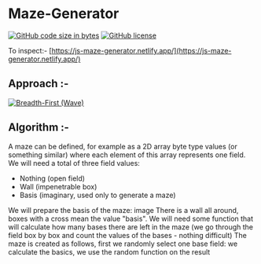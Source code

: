 # Maze-Generator

[![GitHub code size in bytes](https://img.shields.io/github/languages/code-size/Sranu2109/Maze-Generator.svg?logo=git&style=social)](https://github.com/Sranu2109/Maze-Generator/) [![GitHub license](https://img.shields.io/github/license/Sranu2109/Maze-Generator.svg?style=social&logo=github)](https://github.com/Sranu2109/Maze-Generator/blob/master/LICENSE)

To inspect:- [https://js-maze-generator.netlify.app/](https://js-maze-generator.netlify.app/)

## Approach :-

[![Breadth-First (Wave)](https://img.shields.io/badge/Breadth--First-wave-teal.svg?style=flat-square)](https://www.andymikulski.com/waves) 

## Algorithm :-

A maze can be defined, for example as a 2D array byte type values (or something similar) where each element of this array represents one field. We will need a total of three field values:
+ Nothing (open field)
+ Wall (impenetrable box)
+ Basis (imaginary, used only to generate a maze)

We will prepare the basis of the maze:
image
There is a wall all around, boxes with a cross mean the value "basis". We will need some function that will calculate how many bases there are left in the maze (we go through the field box by box and count the values of the bases - nothing difficult)
The maze is created as follows, first we randomly select one base field: we calculate the basics, we use the random function on the result
